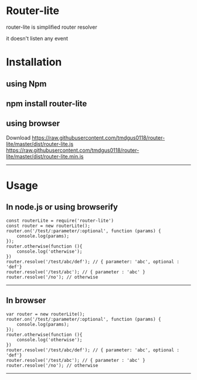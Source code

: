 # Router-lite

router-lite is simplified router resolver

it doesn't listen any event


# Installation

using Npm
-----------
npm install router-lite
-----------

using browser
----------
Download
https://raw.githubusercontent.com/tmdgus0118/router-lite/master/dist/router-lite.js
https://raw.githubusercontent.com/tmdgus0118/router-lite/master/dist/router-lite.min.js

----------

# Usage

In node.js or using browserify
-----------
    const routerLite = require('router-lite')
    const router = new routerLite();
    router.on('/test/:parameter/:optional', function (params) {
        console.log(params); 
    });
    router.otherwise(function (){
        console.log('otherwise');
    })
    router.resolve('/test/abc/def'); // { parameter: 'abc', optional : 'def'}
    router.resolve('/test/abc'); // { parameter : 'abc' }
    router.resolve('/no'); // otherwise
-----------

In browser
-----------
    var router = new routerLite();
    router.on('/test/:parameter/:optional', function (params) {
        console.log(params); 
    });
    router.otherwise(function (){
        console.log('otherwise');
    })
    router.resolve('/test/abc/def'); // { parameter: 'abc', optional : 'def'}
    router.resolve('/test/abc'); // { parameter : 'abc' }
    router.resolve('/no'); // otherwise
-----------
